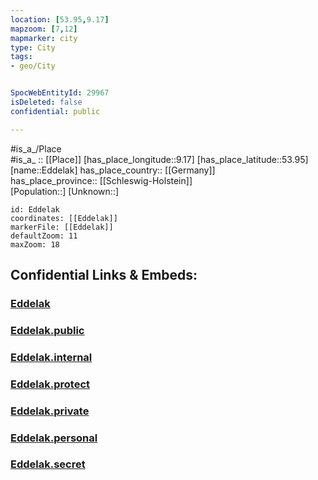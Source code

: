 ```yaml
---
location: [53.95,9.17] 
mapzoom: [7,12] 
mapmarker: city 
type: City
tags:
- geo/City


SpocWebEntityId: 29967
isDeleted: false
confidential: public

---
```

#is_a_/Place  
#is_a_ :: [[Place]] 
[has_place_longitude::9.17] 
[has_place_latitude::53.95] 
[name::Eddelak] 
has_place_country:: [[Germany]]  
has_place_province:: [[Schleswig-Holstein]]  
[Population::] 
[Unknown::] 


```leaflet
id: Eddelak
coordinates: [[Eddelak]] 
markerFile: [[Eddelak]] 
defaultZoom: 11 
maxZoom: 18
```


## Confidential Links & Embeds: 

### [Eddelak](/_Standards/Earth/Continent/Europe/Europe~Central/Germany/Germany~West/Schleswig-Holstein/counties~SH/Dithmarschen/cities~Dithmarschen/Burg-St.Michaelisdonn/boroughs~St.Michaelisdonn/Eddelak.md) 

### [Eddelak.public](/_public/Earth/Continent/Europe/Europe~Central/Germany/Germany~West/Schleswig-Holstein/counties~SH/Dithmarschen/cities~Dithmarschen/Burg-St.Michaelisdonn/boroughs~St.Michaelisdonn/Eddelak.public.md) 

### [Eddelak.internal](/_internal/Earth/Continent/Europe/Europe~Central/Germany/Germany~West/Schleswig-Holstein/counties~SH/Dithmarschen/cities~Dithmarschen/Burg-St.Michaelisdonn/boroughs~St.Michaelisdonn/Eddelak.internal.md) 

### [Eddelak.protect](/_protect/Earth/Continent/Europe/Europe~Central/Germany/Germany~West/Schleswig-Holstein/counties~SH/Dithmarschen/cities~Dithmarschen/Burg-St.Michaelisdonn/boroughs~St.Michaelisdonn/Eddelak.protect.md) 

### [Eddelak.private](/_private/Earth/Continent/Europe/Europe~Central/Germany/Germany~West/Schleswig-Holstein/counties~SH/Dithmarschen/cities~Dithmarschen/Burg-St.Michaelisdonn/boroughs~St.Michaelisdonn/Eddelak.private.md) 

### [Eddelak.personal](/_personal/Earth/Continent/Europe/Europe~Central/Germany/Germany~West/Schleswig-Holstein/counties~SH/Dithmarschen/cities~Dithmarschen/Burg-St.Michaelisdonn/boroughs~St.Michaelisdonn/Eddelak.personal.md) 

### [Eddelak.secret](/_secret/Earth/Continent/Europe/Europe~Central/Germany/Germany~West/Schleswig-Holstein/counties~SH/Dithmarschen/cities~Dithmarschen/Burg-St.Michaelisdonn/boroughs~St.Michaelisdonn/Eddelak.secret.md)

